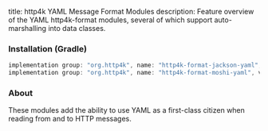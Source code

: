 title: http4k YAML Message Format Modules
description: Feature overview of the YAML http4k-format modules, several of which support auto-marshalling into data classes.

### Installation (Gradle)

```groovy
implementation group: "org.http4k", name: "http4k-format-jackson-yaml", version: "4.18.0.0"
implementation group: "org.http4k", name: "http4k-format-moshi-yaml", version: "4.18.0.0"
```

### About
These modules add the ability to use YAML as a first-class citizen when reading from and to HTTP messages. 

[http4k]: https://http4k.org
